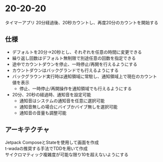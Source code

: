# 20-20-20

タイマーアプリ
20分経過後、20秒カウントし、再度20分のカウントを開始する  

## 仕様

- デフォルトを20分→20秒とし、それぞれを任意の時間に変更できる
- 繰り返し回数はデフォルト無制限で別途任意の回数を指定できる
- 途中でカウントダウンを停止、一時停止/再開を行えるようにする
- カウントダウンはバックグランドでも行えるようにする  
- バックグラウンド実行時は通知領域に常駐し、通知領域上で現在のカウント値を表示
  - 停止、一時停止/再開操作を通知領域でも行えるようにする
- 20分、20秒の経過時、通知音を設定可能  
  - 通知音はシステムの通知音を任意に選択可能
  - 通知音無しの場合にバイブかバイブ無しを選択可能
  - 通知音の音量も調整可能

## アーキテクチャ

Jetpack ComposeとStateを使用して画面を作成  
t-wadaの推奨する手法でTDDを用いて作成  
サイクロマティック複雑度が可能な限り10を超えないようにする